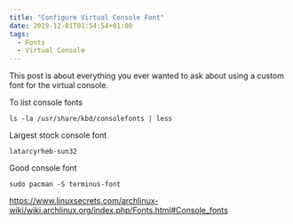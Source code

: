 ```yaml
---
title: "Configure Virtual Console Font"
date: 2019-12-01T01:54:54+01:00
tags:
  - Fonts
  - Virtual Console
---
```


This post is about everything you ever wanted to ask about using a custom font
for the virtual console.

<!--more-->

To list console fonts

	ls -la /usr/share/kbd/consolefonts | less

Largest stock console font

	latarcyrheb-sun32

Good console font

	sudo pacman -S terminus-font

https://www.linuxsecrets.com/archlinux-wiki/wiki.archlinux.org/index.php/Fonts.html#Console_fonts
